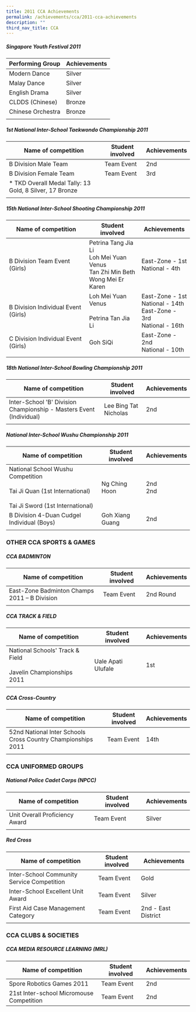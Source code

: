 ```yaml
---
title: 2011 CCA Achievements
permalink: /achievements/cca/2011-cca-achievements
description: ""
third_nav_title: CCA
---
```

##### Singapore Youth Festival 2011
| Performing Group | Achievements |
|---|---|
| Modern Dance | Silver |
| Malay Dance | Silver |
| English Drama | Silver |
| CLDDS (Chinese) | Bronze |
| Chinese Orchestra | Bronze |
| | | 

##### 1st National Inter-School Taekwondo Championship 2011
| Name of competition | Student involved | Achievements |
|---|---|---|
| B Division Male Team | Team Event | 2nd |
| B Division Female Team | Team Event | 3rd |
| * TKD Overall Medal Tally: 13 Gold, 8 Silver, 17 Bronze |  |  |
| | | | 

##### 15th National Inter-School Shooting Championship 2011
| Name of competition | Student involved | Achievements |
|---|---|---|
| B Division Team Event (Girls) | Petrina Tang Jia Li<br>Loh Mei Yuan Venus<br>Tan Zhi Min Beth<br>Wong Mei Er Karen | East-Zone - 1st<br>National - 4th<br> |
| B Division Individual Event (Girls) | Loh Mei Yuan Venus<br><br>Petrina Tan Jia Li<br> | East-Zone - 1st<br>National - 14th<br>East-Zone - 3rd<br>National - 16th |
| C Division Individual Event (Girls) | Goh SiQi | East-Zone - 2nd<br>National - 10th |
| | | | 

##### 18th National Inter-School Bowling Championship 2011
| Name of competition | Student involved | Achievements |
|---|---|---|
| Inter-School 'B' Division Championship - Masters Event (Individual) | Lee Bing Tat Nicholas | 2nd |
| | | |

##### National Inter-School Wushu Championship 2011
| Name of competition | Student involved | Achievements |
|---|---|---|
| National School Wushu Competition<br><br>Tai Ji Quan (1st International)<br><br>Tai Ji Sword (1st International) | Ng Ching Hoon | 2nd<br>2nd |
| B Division 4-Duan Cudgel Individual (Boys) | Goh Xiang Guang | 2nd |
| | | |

### OTHER CCA SPORTS & GAMES
##### CCA BADMINTON
| Name of competition | Student involved | Achievements |
|---|---|---|
| East-Zone Badminton Champs 2011 – B Division | Team Event | 2nd Round |
| | | |

##### CCA TRACK & FIELD
| Name of competition | Student involved | Achievements |
|---|---|---|
| National Schools' Track & Field<br><br>Javelin Championships 2011 | Uale Apati Ulufale | 1st |
| | | |

##### CCA Cross-Country
| Name of competition | Student involved | Achievements |
|---|---|---|
| 52nd National Inter Schools Cross Country Championships 2011 | Team Event | 14th |
| | | | 

### CCA UNIFORMED GROUPS
##### National Police Cadet Corps (NPCC)
| Name of competition | Student involved | Achievements |
|---|---|---|
| Unit Overall Proficiency Award | Team Event | Silver |
| | | | 

##### Red Cross
| Name of competition | Student involved | Achievements |
|---|---|---|
| Inter-School Community Service Competition | Team Event | Gold |
| Inter-School Excellent Unit Award | Team Event | Silver |
| First Aid Case Management Category | Team Event | 2nd - East District |
| | | | 

### CCA CLUBS & SOCIETIES
##### CCA MEDIA RESOURCE LEARNING (MRL)
| Name of competition | Student involved | Achievements |
|---|---|---|
| Spore Robotics Games 2011 | Team Event | 2nd |
| 21st Inter-school Micromouse Competition | Team Event | 2nd |